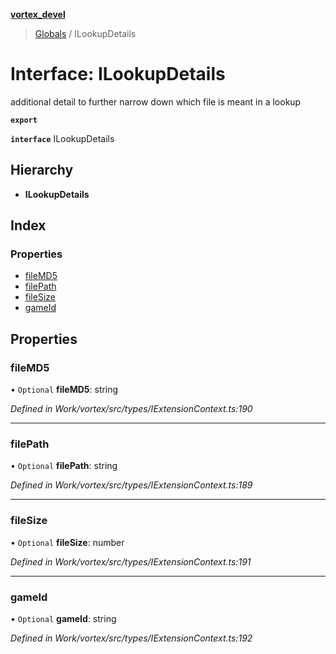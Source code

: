 **[vortex_devel](../README.md)**

> [Globals](../globals.md) / ILookupDetails

# Interface: ILookupDetails

additional detail to further narrow down which file is meant
in a lookup

**`export`** 

**`interface`** ILookupDetails

## Hierarchy

* **ILookupDetails**

## Index

### Properties

* [fileMD5](ilookupdetails.md#filemd5)
* [filePath](ilookupdetails.md#filepath)
* [fileSize](ilookupdetails.md#filesize)
* [gameId](ilookupdetails.md#gameid)

## Properties

### fileMD5

• `Optional` **fileMD5**: string

*Defined in Work/vortex/src/types/IExtensionContext.ts:190*

___

### filePath

• `Optional` **filePath**: string

*Defined in Work/vortex/src/types/IExtensionContext.ts:189*

___

### fileSize

• `Optional` **fileSize**: number

*Defined in Work/vortex/src/types/IExtensionContext.ts:191*

___

### gameId

• `Optional` **gameId**: string

*Defined in Work/vortex/src/types/IExtensionContext.ts:192*
